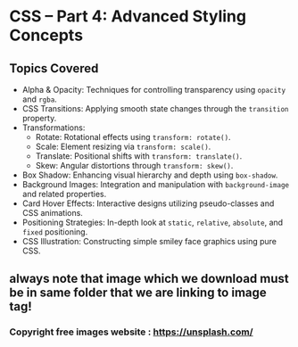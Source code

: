 # CSS – Part 4: Advanced Styling Concepts


## Topics Covered

- Alpha & Opacity: Techniques for controlling transparency using `opacity` and `rgba`.
- CSS Transitions: Applying smooth state changes through the `transition` property.
- Transformations:
  - Rotate: Rotational effects using `transform: rotate()`.
  - Scale: Element resizing via `transform: scale()`.
  - Translate: Positional shifts with `transform: translate()`.
  - Skew: Angular distortions through `transform: skew()`.
- Box Shadow: Enhancing visual hierarchy and depth using `box-shadow`.
- Background Images: Integration and manipulation with `background-image` and related properties.
- Card Hover Effects: Interactive designs utilizing pseudo-classes and CSS animations.
- Positioning Strategies: In-depth look at `static`, `relative`, `absolute`, and `fixed` positioning.
- CSS Illustration: Constructing simple smiley face graphics using pure CSS.


## always note that image which we download must be in same folder that we are linking to image tag! 
### Copyright free images website : https://unsplash.com/
